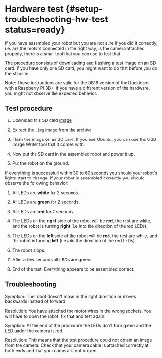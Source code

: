 # Hardware test {#setup-troubleshooting-hw-test status=ready}

If you have assembled your robot but you are not sure if you did it correctly, i.e. are the motors connected in the right way, is the camera attached properly, there is a small tool that you can use to test that.

The procedure consists of downloading and flashing a test image on an SD card. If you have only one SD card, you might want to do that before you do the steps in [](setup-duckiebot).

Note: These instructions are valid for the DB18 version of the Duckiebot with a Raspberry Pi 3B+. If you have a different version of the hardware, you might not observe the expected behavior.

## Test procedure

1. Download this SD card [image](https://u.pcloud.link/publink/show?code=XZWVLNkZNoKQp6aU46hjTg1cmewUb7eiN5YV)

2. Extract the `.img` image from the archive.

3. Flash the image on an SD card. If you use Ubuntu, you can use the USB Image Writer tool that it comes with.
    
4. Now put the SD card in the assembled robot and power it up. 

5. Put the robot on the ground. 

If everything is successfull within 30 to 60 seconds you should your robot's lights start to change. If your robot is assembled correctly you should observe the following behavior:

1. All LEDs are __white__ for 2 seconds.

2. All LEDs are __green__ for 2 seconds.

3. All LEDs are __red__ for 2 seconds.

4. The LEDs on the __right__ side of the robot will be __red__, the rest are white, and the robot is turning __right__ (i.e _into_ the direction of the red LEDs).

5. The LEDs on the __left__ side of the robot will be __red__, the rest are white, and the robot is turning __left__ (i.e _into_ the direction of the red LEDs).

6. The robot stops.

7. After a few seconds all LEDs are green.

8. End of the test. Everything appears to be assembled correct.


## Troubleshooting

Symptom: The robot doesn't move in the right direction or moves backwards instead of forward.

Resolution: You have attached the motor wires in the wrong sockets. You will have to open the robot, fix that and test again.

Symptom: At the end of the procedure the LEDs don't turn green and the LED under the camera is red.

Resolution: This means that the test procedure could not obtain an image from the camera. Check that your camera cable is attached correctly at both ends and that your camera is not broken.
